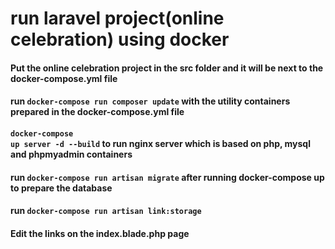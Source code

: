 # run laravel project(online celebration) using docker
#### Put the online celebration project in the src folder and it will be next to the docker-compose.yml file
#### run <code>docker-compose run composer update</code> with the utility containers prepared in the docker-compose.yml file
#### <code>docker-compose up server -d --build</code> to run nginx server which is based on php, mysql and phpmyadmin containers
#### run <code>docker-compose run artisan migrate</code> after running docker-compose up to prepare the database
#### run <code>docker-compose run artisan link:storage</code>
#### Edit the links on the index.blade.php page 